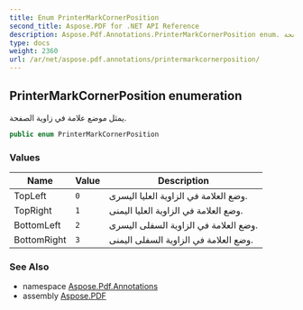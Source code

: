 ```yaml
---
title: Enum PrinterMarkCornerPosition
second_title: Aspose.PDF for .NET API Reference
description: Aspose.Pdf.Annotations.PrinterMarkCornerPosition enum. يمثل موضع علامة في زاوية الصفحة
type: docs
weight: 2360
url: /ar/net/aspose.pdf.annotations/printermarkcornerposition/
---
```

## PrinterMarkCornerPosition enumeration

يمثل موضع علامة في زاوية الصفحة.

```csharp
public enum PrinterMarkCornerPosition
```

### Values

| Name | Value | Description |
| --- | --- | --- |
| TopLeft | `0` | وضع العلامة في الزاوية العليا اليسرى. |
| TopRight | `1` | وضع العلامة في الزاوية العليا اليمنى. |
| BottomLeft | `2` | وضع العلامة في الزاوية السفلى اليسرى. |
| BottomRight | `3` | وضع العلامة في الزاوية السفلى اليمنى. |

### See Also

* namespace [Aspose.Pdf.Annotations](../../aspose.pdf.annotations/)
* assembly [Aspose.PDF](../../)